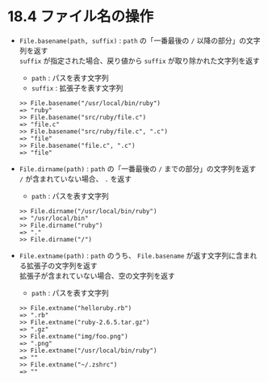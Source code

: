 # 18.4 ファイル名の操作

- `File.basename(path, suffix)` : `path` の「一番最後の `/` 以降の部分」の文字列を返す  
    `suffix` が指定された場合、戻り値から `suffix` が取り除かれた文字列を返す
    - `path` : パスを表す文字列
    - `suffix` : 拡張子を表す文字列

    ```
    >> File.basename("/usr/local/bin/ruby")
    => "ruby"
    >> File.basename("src/ruby/file.c")
    => "file.c"
    >> File.basename("src/ruby/file.c", ".c")
    => "file"
    >> File.basename("file.c", ".c")
    => "file"
    ```

- `File.dirname(path)` : `path` の「一番最後の `/` までの部分」の文字列を返す  
    `/` が含まれていない場合、 `.` を返す
    - `path` : パスを表す文字列

    ```
    >> File.dirname("/usr/local/bin/ruby")
    => "/usr/local/bin"
    >> File.dirname("ruby")
    => "."
    >> File.dirname("/")
    ```

- `File.extname(path)` : `path` のうち、 `File.basename` が返す文字列に含まれる拡張子の文字列を返す  
    拡張子が含まれていない場合、空の文字列を返す
    - `path` : パスを表す文字列

    ```
    >> File.extname("helloruby.rb")
    => ".rb"
    >> File.extname("ruby-2.6.5.tar.gz")
    => ".gz"
    >> File.extname("img/foo.png")
    => ".png"
    >> File.extname("/usr/local/bin/ruby")
    => ""
    >> File.extname("~/.zshrc")
    => ""
    ```

